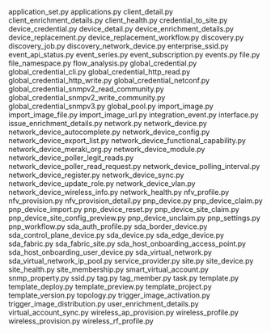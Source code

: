 
application_set.py
applications.py
client_detail.py
client_enrichment_details.py
client_health.py
credential_to_site.py
device_credential.py
device_detail.py
device_enrichment_details.py
device_replacement.py
device_replacement_workflow.py
discovery.py
discovery_job.py
discovery_network_device.py
enterprise_ssid.py
event_api_status.py
event_series.py
event_subscription.py
events.py
file.py
file_namespace.py
flow_analysis.py
global_credential.py
global_credential_cli.py
global_credential_http_read.py
global_credential_http_write.py
global_credential_netconf.py
global_credential_snmpv2_read_community.py
global_credential_snmpv2_write_community.py
global_credential_snmpv3.py
global_pool.py
import_image.py
import_image_file.py
import_image_url.py
integration_event.py
interface.py
issue_enrichment_details.py
network.py
network_device.py
network_device_autocomplete.py
network_device_config.py
network_device_export_list.py
network_device_functional_capability.py
network_device_meraki_org.py
network_device_module.py
network_device_poller_legit_reads.py
network_device_poller_read_request.py
network_device_polling_interval.py
network_device_register.py
network_device_sync.py
network_device_update_role.py
network_device_vlan.py
network_device_wireless_info.py
network_health.py
nfv_profile.py
nfv_provision.py
nfv_provision_detail.py
pnp_device.py
pnp_device_claim.py
pnp_device_import.py
pnp_device_reset.py
pnp_device_site_claim.py
pnp_device_site_config_preview.py
pnp_device_unclaim.py
pnp_settings.py
pnp_workflow.py
sda_auth_profile.py
sda_border_device.py
sda_control_plane_device.py
sda_device.py
sda_edge_device.py
sda_fabric.py
sda_fabric_site.py
sda_host_onboarding_access_point.py
sda_host_onboarding_user_device.py
sda_virtual_network.py
sda_virtual_network_ip_pool.py
service_provider.py
site.py
site_device.py
site_health.py
site_membership.py
smart_virtual_account.py
snmp_property.py
ssid.py
tag.py
tag_member.py
task.py
template.py
template_deploy.py
template_preview.py
template_project.py
template_version.py
topology.py
trigger_image_activation.py
trigger_image_distribution.py
user_enrichment_details.py
virtual_account_sync.py
wireless_ap_provision.py
wireless_profile.py
wireless_provision.py
wireless_rf_profile.py
